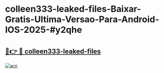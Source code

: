 # colleen333-leaked-files-Baixar-Gratis-Ultima-Versao-Para-Android-IOS-2025-#y2qhe

# <h2><a href="https://ainizakaria.my?title=colleen333-leaked-files&ref=24M">🔗👉 🔴 colleen333-leaked-files</a></h2>

[![acn](https://github.com/user-attachments/assets/0f9c940e-d8b0-45ae-aac7-cd30a18b3e1c)](https://ainizakaria.my?title=colleen333-leaked-files&ref=24M)

